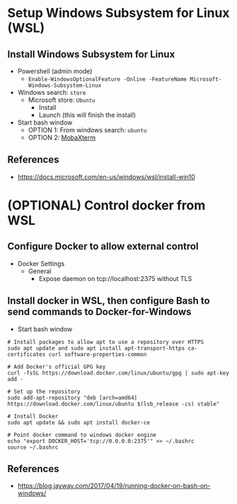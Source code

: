 # Setup Windows Subsystem for Linux (WSL)

## Install Windows Subsystem for Linux
* Powershell (admin mode)
  * `Enable-WindowsOptionalFeature -Online -FeatureName Microsoft-Windows-Subsystem-Linux`
* Windows search: `store`
  * Microsoft store: `Ubuntu`
    * Install
    * Launch (this will finish the install)
* Start bash window
  * OPTION 1: From windows search: `ubuntu`
  * OPTION 2: [MobaXterm](https://mobaxterm.mobatek.net/)

## References
* https://docs.microsoft.com/en-us/windows/wsl/install-win10

# (OPTIONAL) Control docker from WSL
## Configure Docker to allow external control
* Docker Settings
  * General
    * Expose daemon on tcp://localhost:2375 without TLS

## Install docker in WSL, then configure Bash to send commands to Docker-for-Windows
* Start bash window
```
# Install packages to allow apt to use a repository over HTTPS
sudo apt update and sudo apt install apt-transport-https ca-certificates curl software-properties-common

# Add Docker's official GPG key
curl -fsSL https://download.docker.com/linux/ubuntu/gpg | sudo apt-key add -

# Set up the repository
sudo add-apt-repository "deb [arch=amd64] https://download.docker.com/linux/ubuntu $(lsb_release -cs) stable"

# Install Docker
sudo apt update && sudo apt install docker-ce

# Point docker command to windows docker engine
echo "export DOCKER_HOST='tcp://0.0.0.0:2375'" >> ~/.bashrc
source ~/.bashrc
```

## References
* https://blog.jayway.com/2017/04/19/running-docker-on-bash-on-windows/
